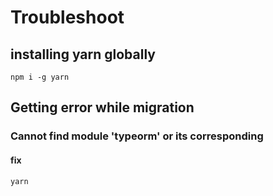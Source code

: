 # Troubleshoot

## installing yarn globally

    npm i -g yarn 

## Getting error while migration

### Cannot find module 'typeorm' or its corresponding

#### fix

    yarn
